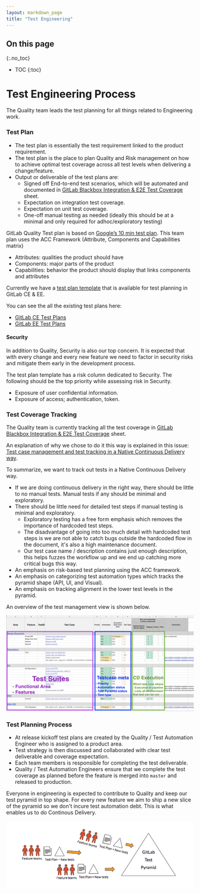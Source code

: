 ```yaml
---
layout: markdown_page
title: "Test Engineering"
---
```


## On this page
{:.no_toc}

- TOC
{:toc}

# Test Engineering Process

The Quality team leads the test planning for all things related to Engineering work. 

### Test Plan

* The test plan is essentially the test requirement linked to the product requirement.
* The test plan is the place to plan Quality and Risk management on how to achieve optimal test coverage across all test levels when delivering a change/feature.
* Output or deliverable of the test plans are:
  * Signed off End-to-end test scenarios, which will be automated and documented in [GitLab Blackbox Integration & E2E Test Coverage] sheet. 
  * Expectation on integration test coverage.
  * Expectation on unit test coverage.
  * One-off manual testing as needed (ideally this should be at a minimal and only required for adhoc/exploratory testing)


GitLab Quality Test plan is based on [Google’s 10 min test plan](https://testing.googleblog.com/2011/09/10-minute-test-plan.html.md). 
This team plan uses the ACC Framework (Attribute, Components and Capabilities matrix)
* Attributes: qualities the product should have
* Components: major parts of the product
* Capabilities: behavior the product should display that links components and attributes

Currently we have a [test plan template](https://gitlab.com/gitlab-org/gitlab-ce/blob/master/.gitlab/issue_templates/Test%20plan.md) that is available for test planning in GitLab CE & EE.  

You can see the all the existing test plans here:
* [GitLab CE Test Plans](https://gitlab.com/gitlab-org/gitlab-ce/issues?scope=all&utf8=%E2%9C%93&state=opened&label_name[]=test%20plan/index.html.md)
* [GitLab EE Test Plans](https://gitlab.com/gitlab-org/gitlab-ee/issues?scope=all&utf8=%E2%9C%93&state=opened&label_name[]=test%20plan/index.html.md)

#### Security

In addition to Quality, Security is also our top concern. It is expected that with every change and every new feature we need to factor in security risks and mitigate them early in the development process.

The test plan template has a risk column dedicated to Security. The following should be the top priority while assessing risk in Security.

* Exposure of user confidential information.
* Exposure of access; authentication, token.


### Test Coverage Tracking

The Quality team is currently tracking all the test coverage in [GitLab Blackbox Integration & E2E Test Coverage] sheet.

An explanation of why we chose to do it this way is explained in this issue: [Test case management and test tracking in a Native Continuous Delivery way](https://gitlab.com/gitlab-org/gitlab-ce/issues/51790/index.html.md).

To summarize, we want to track out tests in a Native Continuous Delivery way.
* If we are doing continuous delivery in the right way, there should be little to no manual tests. Manual tests if any should be minimal and exploratory.
* There should be little need for detailed test steps if manual testing is minimal and exploratory.
  * Exploratory testing has a free form emphasis which removes the importance of hardcoded test steps. 
  * The disadvantage of going into too much detail with hardcoded test steps is we are not able to catch bugs outside the hardcoded flow in the document, it's also a high maintenance document. 
  * Our test case name / description contains just enough description, this helps fuzzes the workflow up and we end up catching more critical bugs this way.
* An emphasis on risk-based test planning using the ACC framework.
* An emphasis on categorizing test automation types which tracks the pyramid shape (API, UI, and Visual).
* An emphasis on tracking alignment in the lower test levels in the pyramid.

An overview of the test management view is shown below.

![TestCaseManagement.png](TestCaseManagement.png)


### Test Planning Process

* At release kickoff test plans are created by the Quality / Test Automation Engineer who is assigned to a product area. 
* Test strategy is then discussed and collaborated with clear test deliverable and coverage expectation.
* Each team members is responsible for completing the test deliverable.
* Quality / Test Automation Engineers ensure that we complete the test coverage as planned before the feature is merged into `master` and released to production.

Everyone in engineering is expected to contribute to Quality and keep our test pyramid in top shape.
For every new feature we aim to ship a new slice of the pyramid so we don't incure test automation debt.
This is what enables us to do Continous Delivery.

![TestPyramid.png](TestPyramid.png)

[GitLab Blackbox Integration & E2E Test Coverage]:https://docs.google.com/spreadsheets/d/1RlLfXGboJmNVIPP9jgFV5sXIACGfdcFq1tKd7xnlb74/edit